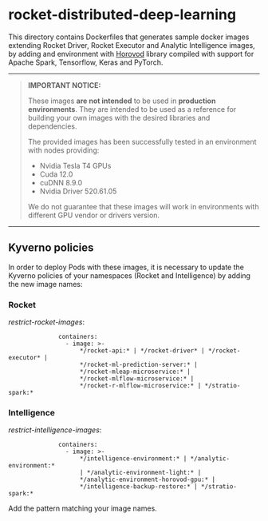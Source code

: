 # rocket-distributed-deep-learning

This directory contains Dockerfiles that generates sample docker images extending Rocket Driver, Rocket Executor and Analytic Intelligence images, by adding and environment with [Horovod](https://github.com/horovod/horovod/tree/v0.28.1) library compiled with support for Apache Spark, Tensorflow, Keras and PyTorch. 

---
>**IMPORTANT NOTICE:**
>
>These images **are not intended** to be used in **production environments**. They are intended to be used as a reference for building your own images with the desired libraries and dependencies.
>
>The provided images has been successfully tested in an environment with nodes providing:
>* Nvidia Tesla T4 GPUs
>* Cuda 12.0
>* cuDNN 8.9.0
>* Nvidia Driver 520.61.05
>
>We do not guarantee that these images will work in environments with different GPU vendor or drivers version.
---

## Kyverno policies
In order to deploy Pods with these images, it is necessary to update the Kyverno policies of your namespaces (Rocket and Intelligence) by adding the new image names:

### Rocket
_restrict-rocket-images_:

                  containers:
                    - image: >-
                        */rocket-api:* | */rocket-driver* | */rocket-executor* |
                        */rocket-ml-prediction-server:* |
                        */rocket-mleap-microservice:* |
                        */rocket-mlflow-microservice:* |
                        */rocket-r-mlflow-microservice:* | */stratio-spark:*

### Intelligence
_restrict-intelligence-images_:

                  containers:
                    - image: >-
                        */intelligence-environment:* | */analytic-environment:*
                        | */analytic-environment-light:* |
                        */analytic-environment-horovod-gpu:* |
                        */intelligence-backup-restore:* | */stratio-spark:*

Add the pattern matching your image names.
